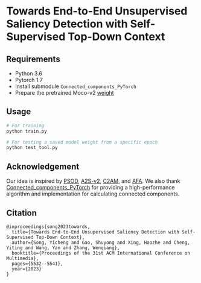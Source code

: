 # Towards End-to-End Unsupervised Saliency Detection with Self-Supervised Top-Down Context

## Requirements

- Python 3.6
- Pytorch 1.7
- Install submodule `Connected_components_PyTorch`
- Prepare the pretrained Moco-v2 [weight](https://github.com/CVI-SZU/CCAM/blob/master/WSSS/README.md)

## Usage

``` Python
# For training
python train.py    

# For testing a saved model weight from a specific epoch
python test_tool.py  
```

## Acknowledgement

Our idea is inspired by [PSOD](https://github.com/shuyonggao/PSOD), [A2S-v2](https://github.com/moothes/A2S-v2), [C2AM](https://github.com/CVI-SZU/CCAM), and [AFA](https://github.com/rulixiang/afa). We also thank [Connected_components_PyTorch](https://github.com/zsef123/Connected_components_PyTorch) for providing a high-performance algorithm and implementation for calculating connected components.

## Citation

```
@inproceedings{song2023towards,
  title={Towards End-to-End Unsupervised Saliency Detection with Self-Supervised Top-Down Context},
  author={Song, Yicheng and Gao, Shuyong and Xing, Haozhe and Cheng, Yiting and Wang, Yan and Zhang, Wenqiang},
  booktitle={Proceedings of the 31st ACM International Conference on Multimedia},
  pages={5532--5541},
  year={2023}
}
```